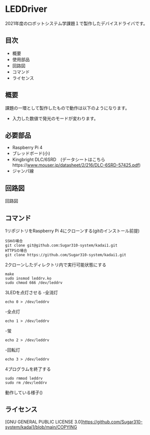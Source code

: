 # LEDDriver
2021年度のロボットシステム学課題１で製作したデバイスドライバです。


## 目次
- 概要
- 使用部品
- 回路図
- コマンド
- ライセンス

## 概要
課題の一環として製作したもので動作は以下のようになります。
- 入力した数値で発光のモードが変わります。


## 必要部品
- Raspberry Pi 4 
- ブレッドボード(小)
- Kingbright DLC/6SRD　(データシートはこちらhttps://www.mouser.jp/datasheet/2/216/DLC-6SRD-57425.pdf)
- ジャンパ線

## 回路図
回路図




## コマンド
1リポジトリをRaspberry Pi 4にクローンする(gitのインストール前提)
```
SSHの場合 
git clone git@github.com:Sugar310-system/kadai1.git
HTTPSの場合　
git clone https://github.com/Sugar310-system/kadai1.git
```
2クローンしたディレクトリ内で実行可能状態にする
```
make
sudo insmod leddrv.ko
sudo chmod 666 /dev/leddrv
```
3LEDを点灯させる
-全消灯
```
echo 0 > /dev/leddrv
```
-全点灯
```
echo 1 > /dev/leddrv
```
-蛍
```
echo 2 > /dev/leddrv
```
-回転灯
```
echo 3 > /dev/leddrv
```
4プログラムを終了する
```
sudo rmmod leddrv
sudo rm /dev/leddrv
```
動作している様子()
## ライセンス
[GNU GENERAL PUBLIC LICENSE 3.0]https://github.com/Sugar310-system/kadai1/blob/main/COPYING
